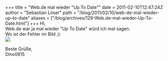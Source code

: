 +++
title = "Web.de mal wieder \"Up To Date\""
date = 2011-02-10T12:47:24Z
author = "Sebastian Löser"
path = "/blog/2011/02/10/web-de-mal-wieder-up-to-date"
aliases = ["/blog/archives/129-Web.de-mal-wieder-Up-To-Date.html"]
+++
Hi,  
Web.de war ja mal wieder "Up To Date" würd ich mal sagen.  
Wo ist der Fehler im Bild ;):  
![](https://7ax.de/21hr)

Beste Grüße,  
Dino0815
